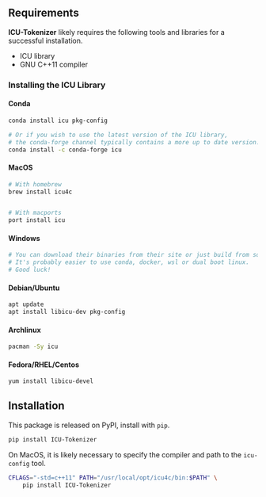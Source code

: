 ## Requirements

**ICU-Tokenizer** likely requires the following tools and libraries for a
successful installation.

- ICU library
- GNU C++11 compiler

### Installing the ICU Library

#### Conda

```sh
conda install icu pkg-config

# Or if you wish to use the latest version of the ICU library,
# the conda-forge channel typically contains a more up to date version.
conda install -c conda-forge icu
```

#### MacOS

```sh
# With homebrew
brew install icu4c


# With macports
port install icu
```

#### Windows

```sh
# You can download their binaries from their site or just build from source.
# It's probably easier to use conda, docker, wsl or dual boot linux.
# Good luck!
```

#### Debian/Ubuntu

```sh
apt update
apt install libicu-dev pkg-config
```

#### Archlinux

```sh
pacman -Sy icu
```

#### Fedora/RHEL/Centos

```sh
yum install libicu-devel
```

## Installation

This package is released on PyPI, install with `pip`.

```sh
pip install ICU-Tokenizer
```

On MacOS, it is likely necessary to specify the compiler and path to the
`icu-config` tool.

```sh
CFLAGS="-std=c++11" PATH="/usr/local/opt/icu4c/bin:$PATH" \
    pip install ICU-Tokenizer
```
